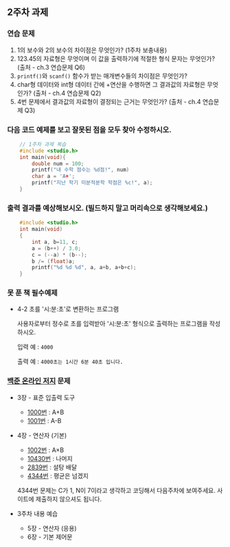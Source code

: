 ## 2주차 과제

### 연습 문제

1. 1의 보수와 2의 보수의 차이점은 무엇인가? (1주차 보충내용)
2. 123.45의 자료형은 무엇이며 이 값을 출력하기에 적절한 형식 문자는 무엇인가? (출처 - ch.3 연습문제 Q6)
3. `printf()`와 `scanf()` 함수가 받는 매개변수들의 차이점은 무엇인가?
4. char형 데이터와 int형 데이터 간에 +연산을 수행하면 그 결과값의 자료형은 무엇인가? (출처 - ch.4 연습문제 Q2)
5. 4번 문제에서 결과값의 자료형이 결정되는 근거는 무엇인가? (출처 - ch.4 연습문제 Q3)

### 다음 코드 예제를 보고 잘못된 점을 모두 찾아 수정하시오.

```C
    // 1주차 과제 복습
    #include <studio.h> 
    int main(void){ 
        double num = 100;
        printf("내 수학 점수는 %d점!", num)
        char a = 'A+';
        printf("지난 학기 미분적분학 학점은 %c!", a);
    }
```

### 출력 결과를 예상해보시오. (빌드하지 말고 머리속으로 생각해보세요.)

```C
    #include <studio.h>
    int main(void)
    {
        int a, b=11, c;
        a = (b++) / 3.0;
        c = (--a) * (b--);
        b /= (float)a;
        printf("%d %d %d", a, a+b, a+b+c);
    }
```

### 못 푼 책 필수예제

- 4-2 초를 '시:분:초'로 변환하는 프로그램

  사용자로부터 정수로 초를 입력받아 '시:분:초' 형식으로 출력하는 프로그램을 작성하시오.

  입력 예 : `4000`

  출력 예 : `4000초는 1시간 6분 40초 입니다.`

### [백준 온라인 저지](https://www.acmicpc.net) 문제

- 3장 - 표준 입출력 도구
  - [1000번](https://www.acmicpc.net/problem/1001) : A+B
  - [1001번](https://www.acmicpc.net/problem/1001) : A-B
- 4장 - 연산자 (기본)
  - [1002번](https://www.acmicpc.net/problem/1002) : A×B
  - [10430번](https://www.acmicpc.net/problem/10430) : 나머지
  - [2839번](https://www.acmicpc.net/problem/2839) : 설탕 배달
  - [4344번](https://www.acmicpc.net/problem/4344) : 평균은 넘겠지

   4344번 문제는 C가 1, N이 7이라고 생각하고 코딩해서 다음주차에 보여주세요. 사이트에 제출하지 않으셔도 됩니다.

- 3주차 내용 예습
  - 5장 - 연산자 (응용)
  - 6장 - 기본 제어문

